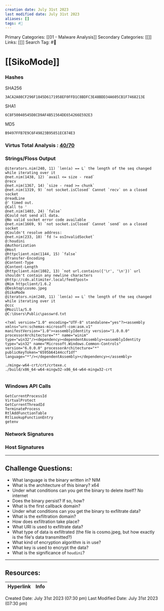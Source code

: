 ```yaml
---
creation date: July 31st 2023
last modified date: July 31st 2023
aliases: []
tags: #📖
---
```


Primary Categories: [[01 - Malware Analysis]] 
Secondary Categories: [[]] 
Links: [[]] 
Search Tag: #📖  

# [[SikoMode]]  

### Hashes

SHA256
```
3ACA2A08CF296F1845D6171958EF0FFD1C8BDFC3E48BDD34A605CB1F7468213E
```
SHA1
```
6C8F50040545D8CD9AF4B51564DE654266E592E3
```
MD5
```
B9497FFB7E9C6F49823B95851EC874E3
```

### Virtus Total Analysis : [40/70](https://www.virustotal.com/gui/file/3aca2a08cf296f1845d6171958ef0ffd1c8bdfc3e48bdd34a605cb1f7468213e)


### Strings/Floss Output


```
@iterators.nim(240, 11) `len(a) == L` the length of the seq changed while iterating over it
@net.nim(1438, 12) `avail <= size - read` 
@recv
@net.nim(1367, 14) `size - read >= chunk` 
@net.nim(1319, 9) `not socket.isClosed` Cannot `recv` on a closed socket
@readLine
@' timed out.
@Call to '
@net.nim(1403, 24) `false` 
@Could not send all data.
@No valid socket error code available
@net.nim(1669, 9) `not socket.isClosed` Cannot `send` on a closed socket
@Couldn't resolve address: 
@net.nim(233, 10) `fd != osInvalidSocket`
@:houdini
@Authorization
@Host
@httpclient.nim(1144, 15) `false` 
@Transfer-Encoding
@Content-Type
@Content-Length
@httpclient.nim(1082, 13) `not url.contains({'\r', '\n'})` url shouldn't contain any newline characters
@http://cdn.altimiter.local/feed?post=
@Nim httpclient/1.6.2
@Desktop\cosmo.jpeg
@SikoMode
@iterators.nim(240, 11) `len(a) == L` the length of the seq changed while iterating over it
@ccc
@Mozilla/5.0
@C:\Users\Public\passwrd.txt

<?xml version="1.0" encoding="UTF-8" standalone="yes"?><assembly xmlns="urn:schemas-microsoft-com:asm.v1" 
manifestVersion="1.0"><assemblyIdentity version="1.0.0.0" processorArchitecture="*" name="winim" 
type="win32"/><dependency><dependentAssembly><assemblyIdentity type="win32" name="Microsoft.Windows.Common-Controls" 
version="6.0.0.0" processorArchitecture="*" publicKeyToken="6595b64144ccf1df" 
language="*"/></dependentAssembly></dependency></assembly>

./mingw-w64-crt/crt/crtexe.c
./build/x86_64-w64-mingw32-x86_64-w64-mingw32-crt


```


### Windows API Calls

```
GetCurrentProcessId
VirtualProtect
GetCurrentThreadId
TerminateProcess
RtlAddFunctionTable
RtlLookupFunctionEntry
getenv
```



### Network Signatures








### Host Signatures









---
## Challenge Questions:

- What language is the binary written in?
	NIM
- What is the architecture of this binary?
	x64
- Under what conditions can you get the binary to delete itself?
	No internet 
- Does the binary persist? If so, how?
- What is the first callback domain?
- Under what conditions can you get the binary to exfiltrate data?
- What is the exfiltration domain?
- How does exfiltration take place?
- What URI is used to exfiltrate data?
- What type of data is exfiltrated (the file is cosmo.jpeg, but how exactly is the file's data transmitted?)
- What kind of encryption algorithm is in use?
- What key is used to encrypt the data?
- What is the significance of `houdini`?


___

## Resources:

| Hyperlink | Info |
| --------- | ---- |


Created Date: July 31st 2023 (07:30 pm) 
Last Modified Date: July 31st 2023 (07:30 pm)
